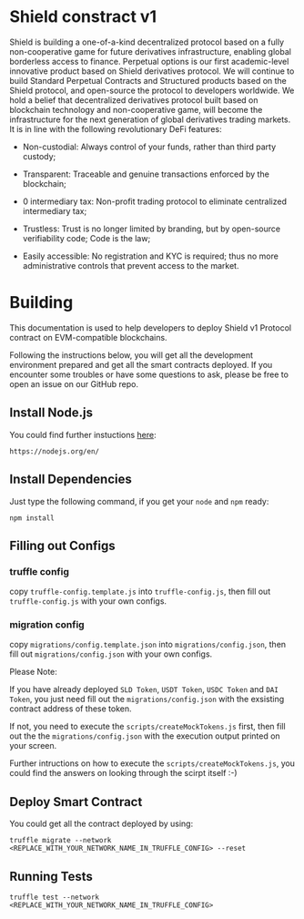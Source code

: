 # Shield constract v1

Shield is building a one-of-a-kind decentralized protocol based on a fully non-cooperative game for future derivatives infrastructure, enabling global borderless access to finance.
Perpetual options is our first academic-level innovative product based on Shield derivatives protocol. We will continue to build Standard Perpetual Contracts and Structured products based on the Shield protocol, and open-source the protocol to developers worldwide.
We hold a belief that decentralized derivatives protocol built based on blockchain technology and non-cooperative game, will become the infrastructure for the next generation of global derivatives trading markets. It is in line with the following revolutionary DeFi features:

-  Non-custodial: Always control of your funds, rather than third party custody;

-  Transparent: Traceable and genuine transactions enforced by the blockchain;

-  0 intermediary tax: Non-profit trading protocol to eliminate centralized intermediary tax;

-  Trustless: Trust is no longer limited by branding, but by open-source verifiability code; Code is the law;

-  Easily accessible: No registration and KYC is required; thus no more administrative controls that prevent access to the market.

# Building

This documentation is used to help developers to deploy Shield v1 Protocol contract on EVM-compatible blockchains.

Following the instructions below, you will get all the development environment prepared and get all the smart contracts deployed. If you encounter some troubles or have some questions to ask, please be free to open an issue on our GitHub repo.

## Install Node.js

You could find further instuctions [here](https://nodejs.org/en/):
```
https://nodejs.org/en/
```

## Install Dependencies

Just type the following command, if you get your `node` and `npm` ready:

```
npm install
```

## Filling out Configs

### truffle config

copy `truffle-config.template.js` into `truffle-config.js`, then fill out `truffle-config.js` with your own configs.

### migration config

copy `migrations/config.template.json` into `migrations/config.json`, then fill out `migrations/config.json` with your own configs.

Please Note:

If you have already deployed `SLD Token`, `USDT Token`, `USDC Token` and `DAI Token`, you just need fill out the `migrations/config.json` with the exsisting contract address of these token.

If not, you need to execute the `scripts/createMockTokens.js` first, then fill out the the `migrations/config.json` with the execution output printed on your screen.

Further intructions on how to execute the `scripts/createMockTokens.js`, you could find the answers on looking through the scirpt itself :-)

## Deploy Smart Contract

You could get all the contract deployed by using:

```
truffle migrate --network <REPLACE_WITH_YOUR_NETWORK_NAME_IN_TRUFFLE_CONFIG> --reset
```

## Running Tests

```
truffle test --network <REPLACE_WITH_YOUR_NETWORK_NAME_IN_TRUFFLE_CONFIG>
```
